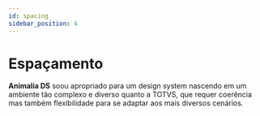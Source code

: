 ```yaml
---
id: spacing
sidebar_position: 4
---
```


# Espaçamento

**Animalia DS** soou apropriado para um design system nascendo em um ambiente tão complexo e diverso quanto a TOTVS, que requer coerência mas também flexibilidade para se adaptar aos mais diversos cenários.